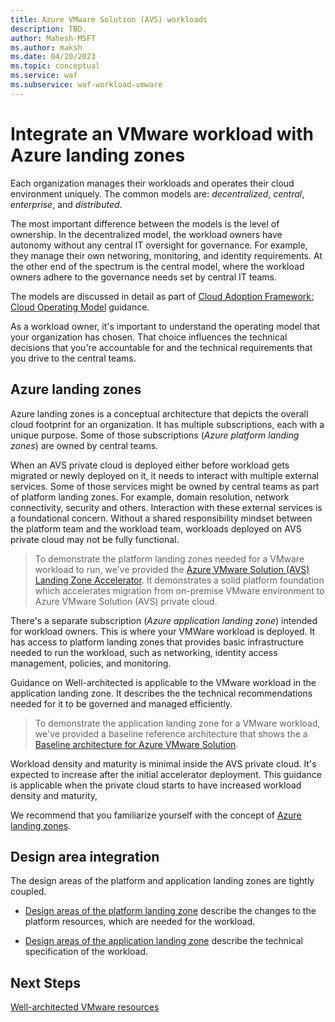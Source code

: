 ```yaml
---
title: Azure VMware Solution (AVS) workloads
description: TBD.
author: Mahesh-MSFT
ms.author: maksh
ms.date: 04/20/2023
ms.topic: conceptual
ms.service: waf
ms.subservice: waf-workload-vmware
---
```


# Integrate an VMware workload with Azure landing zones

Each organization manages their workloads and operates their cloud environment uniquely. The common models are: _decentralized_, _central_, _enterprise_, and _distributed_. 

The most important difference between the models is the level of ownership. In the decentralized model, the workload owners have autonomy without any central IT oversight for governance. For example, they manage their own networing, monitoring, and identity requirements. At the other end of the spectrum is the central model, where the workload owners adhere to the governance needs set by central IT teams.

The models are discussed in detail as part of [Cloud Adoption Framework: Cloud Operating Model](https://learn.microsoft.com/azure/cloud-adoption-framework/operating-model/compare) guidance.

As a workload owner, it's important to understand the operating model that your organization has chosen. That choice influences the technical decisions that you're accountable for and the technical requirements that you drive to the central teams. 

## Azure landing zones

Azure landing zones is a conceptual architecture that depicts the overall cloud footprint for an organization. It has multiple subscriptions, each with a unique purpose. Some of those subscriptions (_Azure platform landing zones_) are owned by central teams. 

When an AVS private cloud is deployed either before workload gets migrated or newly deployed on it, it needs to interact with multiple external services. Some of those services might be owned by central teams as part of platform landing zones. For example, domain resolution, network connectivity, security and others. Interaction with these external services is a foundational concern. Without a shared responsibility mindset between the platform team and the workload team, workloads deployed on AVS private cloud may not be fully functional.

> To demonstrate the platform landing zones needed for a VMware workload to run, we've provided the [Azure VMware Solution (AVS) Landing Zone Accelerator](/azure/cloud-adoption-framework/scenarios/azure-vmware/ready). It demonstrates a solid platform foundation which accelerates migration from on-premise VMware environment to Azure VMware Solution (AVS) private cloud.

There's a separate subscription (_Azure application landing zone_) intended for workload owners. This is where your VMWare workload is deployed. It has access to platform landing zones that provides basic infrastructure needed to run the workload, such as networking, identity access management, policies, and monitoring.

Guidance on Well-architected is applicable to the VMware workload in the application landing zone. It describes the the technical recommendations needed for it to be governed and managed efficiently.

> To demonstrate the application landing zone for a VMware workload, we've provided a baseline reference architecture that shows the a [Baseline architecture for Azure VMware Solution](/azure/cloud-adoption-framework/scenarios/azure-vmware/example-architectures).

Workload density and maturity is minimal inside the AVS private cloud. It's expected to increase after the initial accelerator deployment. This guidance is applicable when the private cloud starts to have increased workload density and maturity, 

We recommend that you familiarize yourself with the concept of [Azure landing zones](/azure/cloud-adoption-framework/ready/landing-zone/).


## Design area integration

The design areas of the platform and application landing zones are tightly coupled. 

- [Design areas of the platform landing zone](/azure/cloud-adoption-framework/scenarios/azure-vmware/ready) describe the changes to the platform resources, which are needed for the workload. 

- [Design areas of the application landing zone](./avs-overview.md#what-are-the-key-design-areas) describe the technical specification of the workload. 





## Next Steps

[Well-architected VMware resources](avs-vmware-resources.md)